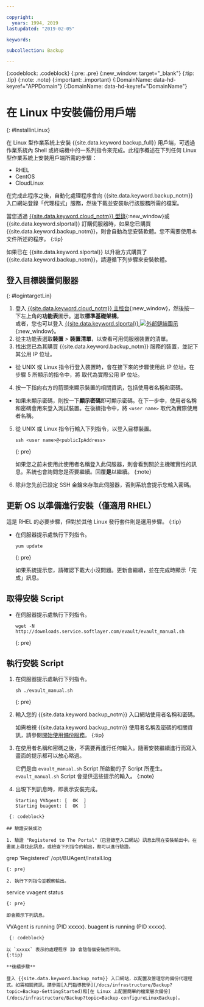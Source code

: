 ```yaml
---

copyright:
  years: 1994, 2019
lastupdated: "2019-02-05"

keywords:

subcollection: Backup

---
```

{:codeblock: .codeblock}
{:pre: .pre}
{:new_window: target="_blank"}
{:tip: .tip}
{:note: .note}
{:important: .important}
{:DomainName: data-hd-keyref="APPDomain"}
{:DomainName: data-hd-keyref="DomainName"}

# 在 Linux 中安裝備份用戶端
{: #InstallinLinux}

在 Linux 型作業系統上安裝 {{site.data.keyword.backup_full}} 用戶端，可透過作業系統內 Shell 或終端機中的一系列指令來完成。此程序概述在下列任何 Linux 型作業系統上安裝用戶端所需的步驟：

- RHEL
- CentOS
- CloudLinux

在完成此程序之後，自動化處理程序會向 {{site.data.keyword.backup_notm}} 入口網站登錄「代理程式」服務，然後下載並安裝執行該服務所需的檔案。

當您透過 [{{site.data.keyword.cloud_notm}} 型錄](https://{DomainName}/catalog/){:new_window}或 {{site.data.keyword.slportal}} 訂購伺服器時，如果您已購買 {{site.data.keyword.backup_notm}}，則會自動為您安裝軟體。您不需要使用本文件所述的程序。
{:tip}

如果已在 {{site.data.keyword.slportal}} 以升級方式購買了 {{site.data.keyword.backup_notm}}，請遵循下列步驟來安裝軟體。

## 登入目標裝置伺服器
{: #logintargetLin}

1. 登入 [{{site.data.keyword.cloud_notm}} 主控台](https://{DomainName}/){:new_window}，然後按一下左上角的**功能表**圖示。選取**標準基礎架構**。<br/>
   或者，您也可以登入 [{{site.data.keyword.slportal}} ![外部鏈結圖示](../../icons/launch-glyph.svg "外部鏈結圖示")](https://control.softlayer.com/){:new_window}。
2. 從主功能表選取**裝置** > **裝置清單**，以查看可用伺服器裝置的清單。
3. 找出您已為其購買 {{site.data.keyword.backup_notm}} 服務的裝置，並記下其公用 IP 位址。
  - 從 UNIX 或 Linux 指令行登入裝置時，會在接下來的步驟使用此 IP 位址。在步驟 5 所顯示的指令中，將 <publicIpAddress> 取代為實際公用 IP 位址。
4. 按一下指向右方的箭頭來顯示裝置的相關資訊，包括使用者名稱和密碼。
  - 如果未顯示密碼，則按一下**顯示密碼**即可顯示密碼。在下一步中，使用者名稱和密碼會用來登入測試裝置。在後續指令中，將 `<user name>` 取代為實際使用者名稱。
5. 從 UNIX 或 Linux 指令行輸入下列指令，以登入目標裝置。
   ```
   ssh <user name>@<publicIpAddress>
   ```
   {: pre}

   如果您之前未使用此使用者名稱登入此伺服器，則會看到關於主機確實性的訊息。系統也會詢問您是否要繼續。回覆**是**以繼續。
   {:note}

6. 除非您先前已設定 SSH 金鑰來存取此伺服器，否則系統會提示您輸入密碼。

## 更新 OS 以準備進行安裝（僅適用 RHEL）

這是 RHEL 的必要步驟，但對於其他 Linux 發行套件則是選用步驟。
{:tip}

- 在伺服器提示處執行下列指令。
  ```
  yum update
  ```
  {: pre}

  如果系統提示您，請確認下載大小沒問題。更新會繼續，並在完成時顯示「完成」訊息。

## 取得安裝 Script

- 在伺服器提示處執行下列指令。
  ```
  wget -N http://downloads.service.softlayer.com/evault/evault_manual.sh
  ```
  {: pre}

## 執行安裝 Script

1. 在伺服器提示處執行下列指令。
   ```
   sh ./evault_manual.sh
   ```
   {: pre}

2. 輸入您的 {{site.data.keyword.backup_notm}} 入口網站使用者名稱和密碼。

   如需檢視 {{site.data.keyword.backup_notm}} 使用者名稱及密碼的相關資訊，請參閱[開始使用備份服務](/docs/infrastructure/Backup?topic=Backup-GettingStarted)。
   {:tip}

3. 在使用者名稱和密碼之後，不需要再進行任何輸入。隨著安裝繼續進行而寫入畫面的提示都可以放心略過。

   它們是由 `evault_manual.sh` Script 所啟動的子 Script 所產生。`evault_manual.sh` Script 會提供這些提示的輸入。
   {:note}

4. 出現下列訊息時，即表示安裝完成。

   ```
   Starting VVAgent: [  OK  ]
   Starting buagent: [  OK  ]
  ```
   {: codeblock}

## 驗證安裝成功

1. 驗證 "Registered to The Portal"（已登錄至入口網站）訊息出現在安裝輸出中。在畫面上尋找此訊息，或檢查下列指令的輸出，都可以進行驗證。
   ```
   grep 'Registered'  /opt/BUAgent/Install.log
   ```
   {: pre}

2. 執行下列指令並觀察輸出。
   ```
   service vvagent status
   ```
   {: pre}

   即會顯示下列訊息。
   ```
   VVAgent is running (PID xxxxx).
   buagent is running (PID xxxxx).
  ```
   {: codeblock}

  以 `xxxxx` 表示的處理程序 ID 會隨每個安裝而不同。
{:tip}

**後續步驟**

登入 {{site.data.keyword.backup_notm}} 入口網站，以配置及管理您的備份代理程式。如需相關資訊，請參閱[入門指導教學](/docs/infrastructure/Backup?topic=Backup-GettingStarted)和[在 Linux 上配置簡單的檔案層次備份](/docs/infrastructure/Backup?topic=Backup-configureLinuxBackup)。
